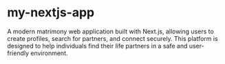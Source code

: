 # my-nextjs-app
A modern matrimony web application built with Next.js, allowing users to create profiles, search for partners, and connect securely. This platform is designed to help individuals find their life partners in a safe and user-friendly environment.
